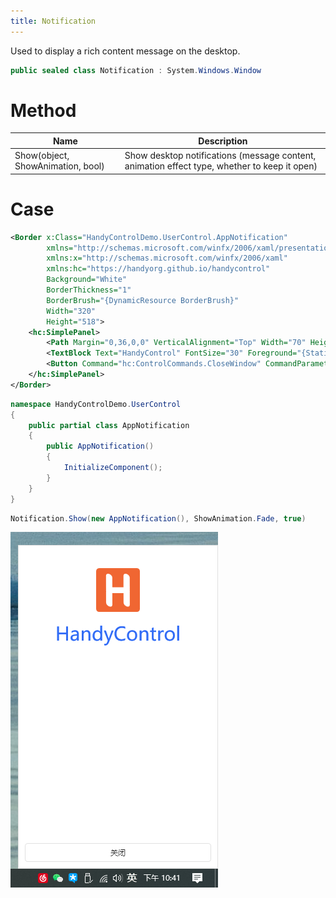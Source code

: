 ```yaml
---
title: Notification
---
```


Used to display a rich content message on the desktop.

```cs
public sealed class Notification : System.Windows.Window
```

# Method
|Name|Description|
|-|-|
| Show(object, ShowAnimation, bool) | Show desktop notifications (message content, animation effect type, whether to keep it open) |

# Case

```xml
<Border x:Class="HandyControlDemo.UserControl.AppNotification"
        xmlns="http://schemas.microsoft.com/winfx/2006/xaml/presentation"
        xmlns:x="http://schemas.microsoft.com/winfx/2006/xaml"
        xmlns:hc="https://handyorg.github.io/handycontrol"
        Background="White"
        BorderThickness="1"
        BorderBrush="{DynamicResource BorderBrush}"
        Width="320"
        Height="518">
    <hc:SimplePanel>
        <Path Margin="0,36,0,0" VerticalAlignment="Top" Width="70" Height="70" Data="{StaticResource LogoGeometry}" Fill="#f06632"/>
        <TextBlock Text="HandyControl" FontSize="30" Foreground="{StaticResource PrimaryBrush}" HorizontalAlignment="Center" Margin="0,122,0,0" VerticalAlignment="Top"/>
        <Button Command="hc:ControlCommands.CloseWindow" CommandParameter="{Binding RelativeSource={RelativeSource Self}}" Content="Close" HorizontalAlignment="Stretch" VerticalAlignment="Bottom" Margin="10,0,10,10"/>
    </hc:SimplePanel>
</Border>
```

```cs
namespace HandyControlDemo.UserControl
{
    public partial class AppNotification
    {
        public AppNotification()
        {
            InitializeComponent();
        }
    }
}
```

```cs
Notification.Show(new AppNotification(), ShowAnimation.Fade, true)
```

![Notification](https://raw.githubusercontent.com/HandyOrg/HandyOrgResource/master/HandyControl/Resources/Notification.png)